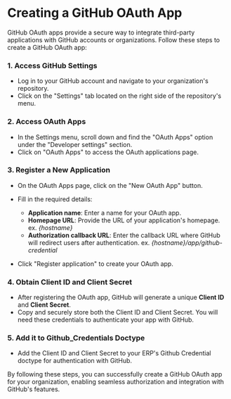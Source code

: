 # Creating a GitHub OAuth App

GitHub OAuth apps provide a secure way to integrate third-party applications with GitHub accounts or organizations. Follow these steps to create a GitHub OAuth app:

### 1. Access GitHub Settings

- Log in to your GitHub account and navigate to your organization's repository.
- Click on the "Settings" tab located on the right side of the repository's menu.

### 2. Access OAuth Apps

- In the Settings menu, scroll down and find the "OAuth Apps" option under the "Developer settings" section.
- Click on "OAuth Apps" to access the OAuth applications page.

### 3. Register a New Application

- On the OAuth Apps page, click on the "New OAuth App" button.
- Fill in the required details:
  - **Application name**: Enter a name for your OAuth app.
  - **Homepage URL**: Provide the URL of your application's homepage.
    ex. *{hostname}*
  - **Authorization callback URL**: Enter the callback URL where GitHub will redirect users after authentication.
    ex. *{hostname}/app/github-credential*

- Click "Register application" to create your OAuth app.

### 4. Obtain Client ID and Client Secret

- After registering the OAuth app, GitHub will generate a unique **Client ID** and **Client Secret**.
- Copy and securely store both the Client ID and Client Secret. You will need these credentials to authenticate your app with GitHub.

### 5. Add it to Github_Credentials Doctype

- Add the Client ID and Client Secret to your ERP's Github Credential doctype for authentication with GitHub.


By following these steps, you can successfully create a GitHub OAuth app for your organization, enabling seamless authorization and integration with GitHub's features.
